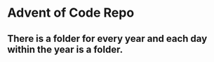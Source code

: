 # Advent of Code Repo

## There is a folder for every year and each day within the year is a folder.
